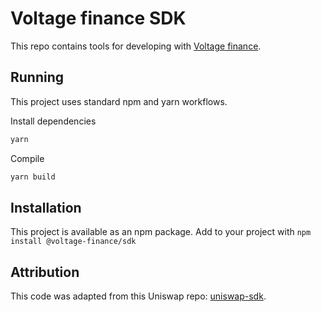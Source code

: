 # Voltage finance SDK
This repo contains tools for developing with [Voltage finance](https://voltage.finance).

## Running
This project uses standard npm and yarn workflows.

Install dependencies

```sh
yarn
```

Compile
```sh
yarn build
```

## Installation
This project is available as an npm package. Add to your project with `npm install @voltage-finance/sdk`

## Attribution
This code was adapted from this Uniswap repo: [uniswap-sdk](https://github.com/Uniswap/sdk).

